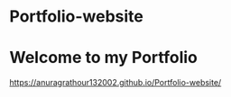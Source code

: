 # Portfolio-website
# Welcome to my Portfolio 


https://anuragrathour132002.github.io/Portfolio-website/

